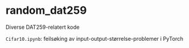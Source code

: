 # random_dat259
Diverse DAT259-relatert kode

`Cifar10.ipynb`: feilsøking av input-output-størrelse-problemer i PyTorch